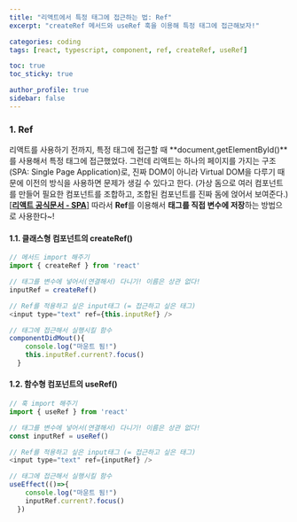 ```yaml
---
title: "리액트에서 특정 태그에 접근하는 법: Ref"
excerpt: "createRef 메서드와 useRef 훅을 이용해 특정 태그에 접근해보자!"

categories: coding
tags: [react, typescript, component, ref, createRef, useRef]

toc: true
toc_sticky: true

author_profile: true
sidebar: false
---
```


### 1. Ref
리액트를 사용하기 전까지, 특정 태그에 접근할 때 **document,getElementById()**를 사용해서 특정 태그에 접근했었다. 그런데 리액트는 하나의 페이지를 가지는 구조(SPA: Single Page Application)로, 진짜 DOM이 아니라 Virtual DOM을 다루기 때문에 이전의 방식을 사용하면 문제가 생길 수 있다고 한다. (가상 돔으로 여러 컴포넌트를 만들어 필요한 컴포넌트를 조합하고, 조합된 컴포넌트를 진짜 돔에 얹어서 보여준다.) [[**리액트 공식문서 - SPA**]](https://reactjs.org/docs/glossary.html#single-page-application) 따라서 **Ref**를 이용해서 **태그를 직접 변수에 저장**하는 방법으로 사용한다~!

#### 1.1. 클래스형 컴포넌트의 createRef()

```javascript
// 메서드 import 해주기
import { createRef } from 'react'

// 태그를 변수에 넣어서(연결해서) 다니기! 이름은 상관 없다!
inputRef = createRef()

// Ref를 적용하고 싶은 input태그 (= 접근하고 싶은 태그)
<input type="text" ref={this.inputRef} />

// 태그에 접근해서 실행시킬 함수
componentDidMout(){
    console.log("마운트 됨!")
    this.inputRef.current?.focus()
  }
```

#### 1.2. 함수형 컴포넌트의 useRef()

```javascript
// 훅 import 해주기
import { useRef } from 'react'

// 태그를 변수에 넣어서(연결해서) 다니기! 이름은 상관 없다!
const inputRef = useRef()

// Ref를 적용하고 싶은 input태그 (= 접근하고 싶은 태그)
<input type="text" ref={inputRef} />

// 태그에 접근해서 실행시킬 함수
useEffect(()=>{
    console.log("마운트 됨!")
    inputRef.current?.focus()
  })
```